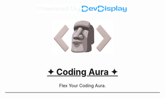 <div align="center"> 
<a href="https://www.devdisplay.org/" target="_blank"><img src="./public/assets/PoweredByDevDisplay.png" width="300px" /></a>
</div></br>

<div align="center">
    <img src="/public/assets/CodingAura..png" alt="Coding Aura" width="200px" />
  <br><h1 align="center"><a href="https://codingaura.vercel.app/"><strong>✦ Coding Aura ✦</strong></a></h1>
  Flex Your Coding Aura.
</div><hr>
